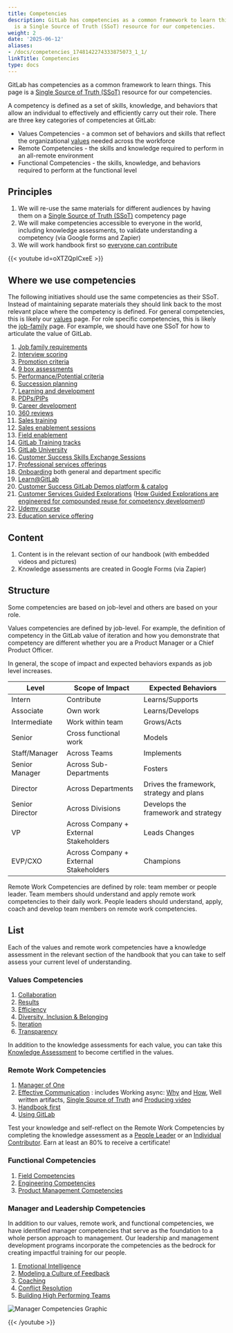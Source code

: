 ```yaml
---
title: Competencies
description: GitLab has competencies as a common framework to learn things. This page
  is a Single Source of Truth (SSoT) resource for our competencies.
weight: 2
date: '2025-06-12'
aliases:
- /docs/competencies_1748142274333875073_1_1/
linkTitle: Competencies
type: docs
---
```


GitLab has competencies as a common framework to learn things. This page is a [Single Source of Truth (SSoT)](https://docs.gitlab.com/ee/development/documentation/styleguide/#why-a-single-source-of-truth) resource for our competencies.

A competency is defined as a set of skills, knowledge, and behaviors that allow an individual to effectively and efficiently carry out their role. There are three key categories of competencies at GitLab:

- Values Competencies - a common set of behaviors and skills that reflect the organizational [values](/handbook/values/) needed across the workforce
- Remote Competencies - the skills and knowledge required to perform in an all-remote environment
- Functional Competencies - the skills, knowledge, and behaviors required to perform at the functional level

## Principles

1. We will re-use the same materials for different audiences by having them on a [Single Source of Truth (SSoT)](https://docs.gitlab.com/ee/development/documentation/styleguide/#why-a-single-source-of-truth) competency page
1. We will make competencies accessible to everyone in the world, including knowledge assessments, to validate understanding a competency (via Google forms and Zapier)
1. We will work handbook first so [everyone can contribute](/handbook/company/mission/#mission)

{{< youtube id=oXTZQpICxeE >}}

## Where we use competencies

The following initiatives should use the same competencies as their SSoT.
Instead of maintaining separate materials they should link back to the most relevant place where the competency is defined. For general competencies, this is likely our [values](/handbook/values/) page. For role specific competencies, this is likely the [job-family](/handbook/hiring/job-families/#format) page.
For example, we should have one SSoT for how to articulate the value of GitLab.

1. [Job family requirements](/handbook/hiring/job-families#format)
1. [Interview scoring](/handbook/hiring/talent-acquisition-framework/hiring-manager/#step-6hm-hiring-team-to-complete-feedback-in-greenhouse)
1. [Promotion criteria](/handbook/people-group/promotions-transfers/)
1. [9 box assessments](https://www.predictivesuccess.com/blog/9-box/)
1. [Performance/Potential criteria](/handbook/people-group/talent-assessment#the-performancegrowth-potential-matrix)
1. [Succession planning](/handbook/people-group/talent-assessment#succession-planning)
1. [Learning and development](/handbook/people-group/learning-and-development)
1. [PDPs/PIPs](/handbook/leadership/underperformance/)
1. [Career development](/handbook/people-group/learning-and-development/career-development/)
1. [360 reviews](/handbook/people-group/360-feedback/)
1. [Sales training](/handbook/sales/training/)
1. [Sales enablement sessions](/handbook/sales/training/sales-enablement-sessions/)
1. [Field enablement](/handbook/sales/field-operations/field-enablement/)
1. [GitLab Training tracks](https://university.gitlab.com/)
1. [GitLab University](https://university.gitlab.com/)
1. [Customer Success Skills Exchange Sessions](/handbook/sales/training/customer-success-skills-exchange/)
1. [Professional services offerings](/handbook/customer-success/professional-services-engineering/framework/#service-offering-framework/)
1. [Onboarding](/handbook/people-group/general-onboarding/) both general and department specific
1. [Learn@GitLab](https://university.gitlab.com/)
1. [Customer Success GitLab Demos platform & catalog](https://gitlabdemo.com/)
1. [Customer Services Guided Explorations](https://gitlab.com/guided-explorations) ([How Guided Explorations are engineered for compounded reuse for competency development](https://gitlab.com/guided-explorations/guided-exploration-concept/-/blob/master/README.md))
1. [Udemy course](https://www.udemy.com/course/gitlab-for-beginners/)
1. [Education service offering](https://about.gitlab.com/services/education/)

## Content

1. Content is in the relevant section of our handbook (with embedded videos and pictures)
1. Knowledge assessments are created in Google Forms (via Zapier)

## Structure

Some competencies are based on job-level and others are based on your role.

Values competencies are defined by job-level. For example, the definition of competency in the GitLab value of iteration and how you demonstrate that competency are different whether you are a Product Manager or a Chief Product Officer.

In general, the scope of impact and expected behaviors expands as job level increases.

| Level | Scope of Impact | Expected Behaviors |
|-----------------|----------------------------------------|------------------------------------------|
| Intern | Contribute | Learns/Supports |
| Associate | Own work | Learns/Develops |
| Intermediate | Work within team | Grows/Acts |
| Senior | Cross functional work | Models |
| Staff/Manager | Across Teams | Implements |
| Senior Manager | Across Sub-Departments | Fosters |
| Director | Across Departments | Drives the framework, strategy and plans |
| Senior Director | Across Divisions | Develops the framework and strategy |
| VP | Across Company + External Stakeholders | Leads Changes |
| EVP/CXO | Across Company + External Stakeholders | Champions  |

Remote Work Competencies are defined by role: team member or people leader. Team members should understand and apply remote work competencies to their daily work. People leaders should understand, apply, coach and develop team members on remote work competencies.

## List

Each of the values and remote work competencies have a knowledge assessment in the relevant section of the handbook that you can take to self assess your current level of understanding.

### Values Competencies

1. [Collaboration](/handbook/values/#collaboration-competency)
1. [Results](/handbook/values/#results-competency)
1. [Efficiency](/handbook/values/#efficiency-competency)
1. [Diversity, Inclusion & Belonging](/handbook/values/#diversity-inclusion--belonging-competency)
1. [Iteration](/handbook/values/#iteration-competency)
1. [Transparency](/handbook/values/#transparency-competency)

In addition to the knowledge assessments for each value, you can take this [Knowledge Assessment](/handbook/values/#gitlab-values-knowledge-assessment) to become certified in the values.

### Remote Work Competencies

1. [Manager of One](/handbook/leadership/#managers-of-one)
1. [Effective Communication](/handbook/communication/#effective-communication-competency) : includes Working async: [Why](/handbook/company/culture/all-remote/asynchronous/) and [How](/handbook/communication/), Well written artifacts, [Single Source of Truth](https://docs.gitlab.com/development/documentation/styleguide/#documentation-is-the-single-source-of-truth-ssot) and [Producing video](/handbook/marketing/marketing-operations/youtube/)
1. [Handbook first](/handbook/about/handbook-usage/#handbook-first-competency)
1. [Using GitLab](/handbook/people-group/using-gitlab-at-gitlab/#using-gitlab-competency)

Test your knowledge and self-reflect on the Remote Work Competencies by completing the knowledge assessment as a [People Leader](https://docs.google.com/forms/d/e/1FAIpQLSemWK_Ki0aAMepKAQnaN-uMr1JBlkCs3O80sBli4PaTl2uoDA/viewform) or an [Individual Contributor](https://docs.google.com/forms/d/e/1FAIpQLScN70eoAjJ0tuj_iSgFRkyRbeNLrO9Yz52897619IkwoNW-cw/viewform). Earn at least an 80% to receive a certificate!

### Functional Competencies

1. [Field Competencies](/handbook/sales/training/field-functional-competencies/)
1. [Engineering Competencies](/handbook/engineering/careers/matrix/)
1. [Product Management Competencies](/handbook/product/product-management/product-cdf-competencies/)

### Manager and Leadership Competencies

In addition to our values, remote work, and functional competencies, we have identified manager competencies that serve as the foundation to a whole person approach to management. Our leadership and management development programs incorporate the competencies as the bedrock for creating impactful training for our people.

1. [Emotional Intelligence](/handbook/leadership/emotional-intelligence/)
1. [Modeling a Culture of Feedback](/handbook/people-group/guidance-on-feedback/#modeling-a-culture-of-feedback-manager-competency)
1. [Coaching](/handbook/leadership/coaching/)
1. [Conflict Resolution](/handbook/leadership/managing-conflict/)
1. [Building High Performing Teams](/handbook/leadership/#building-high-performing-teams)

![Manager Competencies Graphic](/images/competencies-graphic.png)

{{< /youtube >}}
